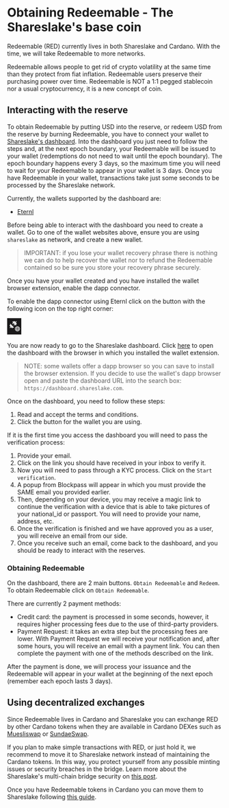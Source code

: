 # Obtaining Redeemable - The Shareslake's base coin

Redeemable (RED) currently lives in both Shareslake and Cardano. With the time, we will take Redeemable to more networks.

Redeemable allows people to get rid of crypto volatility at the same time than they protect from fiat inflation. Redeemable users preserve their purchasing power over time. Redeemable is NOT a 1:1 pegged stablecoin nor a usual cryptocurrency, it is a new concept of coin.

## Interacting with the reserve

To obtain Redeemable by putting USD into the reserve, or redeem USD from the reserve by burning Redeemable, you have to connect your wallet to [Shareslake's dashboard](https://dashboard.shareslake.com). Into the dashboard you just need to follow the steps and, at the next epoch boundary, your Redeemable will be issued to your wallet (redemptions do not need to wait until the epoch boundary). The epoch boundary happens every 3 days, so the maximum time you will need to wait for your Redeemable to appear in your wallet is 3 days. Once you have Redeemable in your wallet, transactions take just some seconds to be processed by the Shareslake network.

Currently, the wallets supported by the dashboard are:

- [Eternl](https://eternl.io/app/shareslake/welcome)

Before being able to interact with the dashboard you need to create a wallet. Go to one of the wallet websites above, ensure you are using `shareslake` as network, and create a new wallet.

> IMPORTANT: if you lose your wallet recovery phrase there is nothing we can do to help recover the wallet nor to refund the Redeemable contained so be sure you store your recovery phrase securely.

Once you have your wallet created and you have installed the wallet browser extension, enable the dapp connector.

To enable the dapp connector using Eternl click on the button with the following icon on the top right corner:

![Eternl Dapp Connector button](/images/eternl-dapp-connector.png)

You are now ready to go to the Shareslake dashboard. Click [here](https://dashboard.shareslake.com) to open the dashboard with the browser in which you installed the wallet extension.

> NOTE: some wallets offer a dapp browser so you can save to install the browser extension. If you decide to use the wallet's dapp browser open and paste the dashboard URL into the search box: `https://dashboard.shareslake.com`.

Once on the dashboard, you need to follow these steps:

1. Read and accept the terms and conditions.
1. Click the button for the wallet you are using.

If it is the first time you access the dashboard you will need to pass the verification process:

1. Provide your email.
1. Click on the link you should have received in your inbox to verify it.
1. Now you will need to pass through a KYC process. Click on the `Start verification`.
1. A popup from Blockpass will appear in which you must provide the SAME email you provided earlier.
1. Then, depending on your device, you may receive a magic link to continue the verification with a device that is able to take pictures of your national_id or passport. You will need to provide your name, address, etc.
1. Once the verification is finished and we have approved you as a user, you will receive an email from our side.
1. Once you receive such an email, come back to the dashboard, and you should be ready to interact with the reserves.

### Obtaining Redeemable

On the dashboard, there are 2 main buttons. `Obtain Redeemable` and `Redeem`. To obtain Redeemable click on `Obtain Redeemable`.

There are currently 2 payment methods:

- Credit card: the payment is processed in some seconds, however, it requires higher processing fees due to the use of third-party providers.
- Payment Request: it takes an extra step but the processing fees are lower. With Payment Request we will receive your notification and, after some hours, you will receive an email with a payment link. You can then complete the payment with one of the methods described on the link.

After the payment is done, we will process your issuance and the Redeemable will appear in your wallet at the beginning of the next epoch (remember each epoch lasts 3 days).

## Using decentralized exchanges

Since Redeemable lives in Cardano and Shareslake you can exchange RED by other Cardano tokens when they are available in Cardano DEXes such as [Muesliswap](https://muesliswap.com/) or [SundaeSwap](https://sundaeswap.finance/).

If you plan to make simple transactions with RED, or just hold it, we recommend to move it to Shareslake network instead of maintaining the Cardano tokens. In this way, you protect yourself from any possible minting issues or security breaches in the bridge. Learn more about the Shareslake's multi-chain bridge security on [this post](https://blog.shareslake.com/shareslake-bridge/).

Once you have Redeemable tokens in Cardano you can move them to Shareslake following [this guide](bridge.md).
